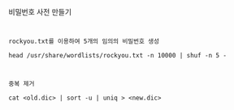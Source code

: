 비밀번호 사전 만들기
#
`rockyou.txt를 이용하여 5개의 임의의 비밀번호 생성`
```
head /usr/share/wordlists/rockyou.txt -n 10000 | shuf -n 5 -
```
#
`중복 제거`
```
cat <old.dic> | sort -u | uniq > <new.dic>
```